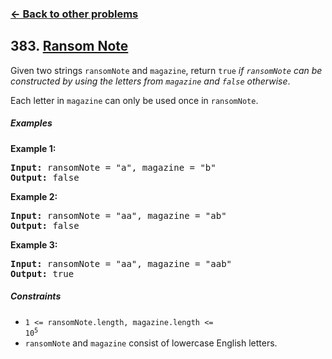 ### [&#8592; Back to other problems](../../README.md)

## 383. [Ransom Note](https://leetcode.com/problems/execute-cancellable-function-with-delay/)

Given two strings `ransomNote` and `magazine`, return `true` *if `ransomNote` can be constructed by
using the letters from `magazine` and `false` otherwise*.

Each letter in `magazine` can only be used once in `ransomNote`.

##### Examples

**Example 1:**

<pre>
<b>Input:</b> ransomNote = "a", magazine = "b"
<b>Output:</b> false
</pre>

**Example 2:**

<pre>
<b>Input:</b> ransomNote = "aa", magazine = "ab"
<b>Output:</b> false
</pre>

**Example 3:**

<pre>
<b>Input:</b> ransomNote = "aa", magazine = "aab"
<b>Output:</b> true
</pre>

##### Constraints

* <code>1 <= ransomNote.length, magazine.length <= 10<sup>5</sup></code>
* `ransomNote` and `magazine` consist of lowercase English letters.
